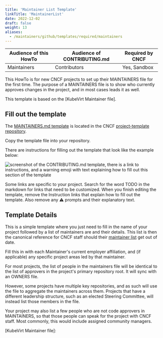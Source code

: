 ```yaml
---
title: 'Maintainer List Template'
linkTitle: 'MaintainerList'
date: 2022-12-02
draft: false
weight: 13
aliases:
  - /maintainers/github/templates/required/maintainers
---
```


| Audience of this HowTo | Audience of CONTRIBUTING.md | Required by CNCF |
| ---------------------- | --------------------------- | ---------------- |
| Maintainers            | Contributors                | Yes, Sandbox     |

This HowTo is for new CNCF projects to set up their MAINTAINERS file for the
first time. The purpose of a MAINTAINERS file is to show who currently approves
changes in the project, and in most cases leads it as well.

This template is based on the [KubeVirt Maintainer file].

## Fill out the template

The
[MAINTAINERS.md template](https://github.com/cncf/project-template/blob/main/MAINTAINERS.md)
is located in the CNCF
[project-template repository](https://github.com/cncf/project-template).

Copy the template file into your repository.

There are instructions for filling out the template that look like the example
below:

![screenshot of the CONTRIBUTING.md template, there is a link to instructions, and a warning emoji with text explaining how to fill out this section of the template](/img/maintainers/sample-instructions.png)

Some links are specific to your project. Search for the word TODO in the
markdown for links that need to be customized. When you finish editing the
template, remove the Instruction links that explain how to fill out the
template. Also remove any ⚠️ prompts and their explanatory text.

## Template Details

This is a simple template where you just need to fill in the name of your
project followed by a list of maintainers are and their details. This list is
then the canonical reference for CNCF staff should their [maintainer list] get
out of date.

Fill this in with each Maintainer's current employer affiliation, and (if
applicable) any specific project areas led by that maintainer.

For most projects, the list of people in the maintainers file will be identical
to the list of approvers in the project's primary repository root. It will sync
with an OWNERS file.

However, some projects have multiple key repositories, and as such will use the
file to aggregate the maintainers across them. Projects that have a different
leadership structure, such as an elected Steering Committee, will instead list
those members in the file.

Your project may also list a few people who are not code approvers in
MAINTAINERS, so that those people can speak for the project with CNCF staff.
Most commonly, this would include assigned community managers.

[MAINTAINERS.md template]:
  https://github.com/cncf/project-template/blob/main/MAINTAINERS.md
[project-template repository]: https://github.com/cncf/project-template
[maintainer list]:
  https://github.com/cncf/foundation/blob/master/project-maintainers.csv

[KubeVirt Maintainer file]:
